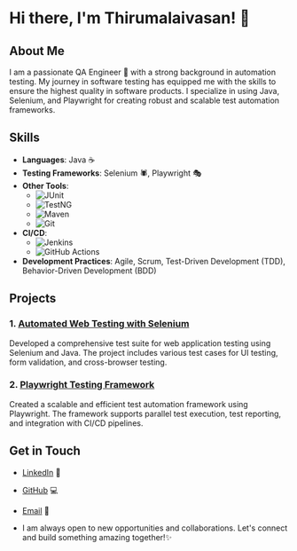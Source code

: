 # Hi there, I'm Thirumalaivasan! 👋

## About Me

I am a passionate QA Engineer 🧪 with a strong background in automation testing. My journey in software testing has equipped me with the skills to ensure the highest quality in software products. I specialize in using Java, Selenium, and Playwright for creating robust and scalable test automation frameworks.

## Skills 

- **Languages**: Java ☕
- **Testing Frameworks**: Selenium 🕷️, Playwright 🎭
- **Other Tools**:
  - ![JUnit](https://img.shields.io/badge/JUnit-25A162?style=for-the-badge&logo=junit5&logoColor=white) 
  - ![TestNG](https://img.shields.io/badge/TestNG-FF6D00?style=for-the-badge&logo=TestNG&logoColor=white) 
  - ![Maven](https://img.shields.io/badge/Maven-C71A36?style=for-the-badge&logo=apache-maven&logoColor=white) 
  - ![Git](https://img.shields.io/badge/Git-F05032?style=for-the-badge&logo=git&logoColor=white)
- **CI/CD**:
  - ![Jenkins](https://img.shields.io/badge/Jenkins-D24939?style=for-the-badge&logo=jenkins&logoColor=white) 
  - ![GitHub Actions](https://img.shields.io/badge/GitHub%20Actions-2088FF?style=for-the-badge&logo=github-actions&logoColor=white)
- **Development Practices**: Agile, Scrum, Test-Driven Development (TDD), Behavior-Driven Development (BDD)

## Projects

### 1. [Automated Web Testing with Selenium](https://github.com/TMVMalai/e-CommerceProject)
Developed a comprehensive test suite for web application testing using Selenium and Java. The project includes various test cases for UI testing, form validation, and cross-browser testing.

### 2. [Playwright Testing Framework](https://github.com/TMVMalai/PlayWrightAutomation)
Created a scalable and efficient test automation framework using Playwright. The framework supports parallel test execution, test reporting, and integration with CI/CD pipelines.

## Get in Touch

- [LinkedIn](https://www.linkedin.com/in/thirumalaivasan-perumal
) 🔗
- [GitHub](https://github.com/TMVMalai) 💻
- [Email](tmvthirumalai@gmail.com) 📧

- I am always open to new opportunities and collaborations. Let's connect and build something amazing together!✨
<!---
TMVMalai/TMVMalai is a ✨ special ✨ repository because its `README.md` (this file) appears on your GitHub profile.
You can click the Preview link to take a look at your changes.
--->
